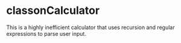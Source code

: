 # classonCalculator
This is a highly inefficient calculator that uses recursion and regular expressions to parse user input. 
